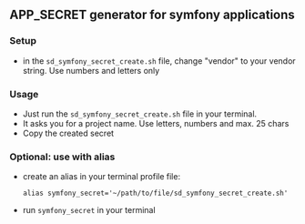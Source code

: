 ## APP_SECRET generator for symfony applications

### Setup

- in the `sd_symfony_secret_create.sh` file, change "vendor" to your vendor string. Use numbers and letters only

### Usage

- Just run the `sd_symfony_secret_create.sh` file in your terminal.
- It asks you for a project name. Use letters, numbers and max. 25 chars
- Copy the created secret

### Optional: use with alias

- create an alias in your terminal profile file:

  `alias symfony_secret='~/path/to/file/sd_symfony_secret_create.sh'`


- run `symfony_secret` in your terminal